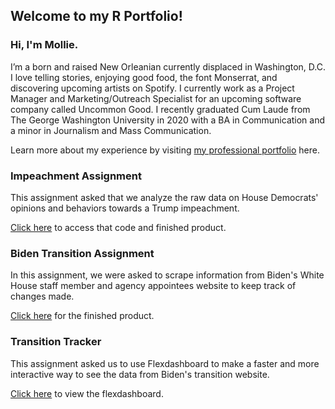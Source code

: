 ## Welcome to my R Portfolio!

### Hi, I'm Mollie.

I’m a born and raised New Orleanian currently displaced in Washington, D.C. I love telling stories, enjoying good food, the font Monserrat, and discovering upcoming artists on Spotify. I currently work as a Project Manager and Marketing/Outreach Specialist for an upcoming software company called Uncommon Good. I recently graduated Cum Laude from The George Washington University in 2020 with a BA in Communication and a minor in Journalism and Mass Communication. 

Learn more about my experience by visiting [my professional portfolio](https://www.molliewormser.com/) here. 

### Impeachment Assignment

This assignment asked that we analyze the raw data on House Democrats' opinions and behaviors towards a Trump impeachment. 

[Click here](https://mollieburka123.github.io/ImpeachmentAnalysis) to access that code and finished product. 

### Biden Transition Assignment 

In this assignment, we were asked to scrape information from Biden's White House staff member and agency appointees website to keep track of changes made. 

[Click here](https://mollieburka123.github.io/BidenTransition/) for the finished product. 

### Transition Tracker

This assignment asked us to use Flexdashboard to make a faster and more interactive way to see the data from Biden's transition website. 

[Click here](https://mollieburka123.github.io/Biden-Transition-Analysis.html) to view the flexdashboard. 

